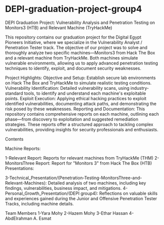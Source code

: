 # DEPI-graduation-project-group4
DEPI Graduation Project: Vulnerability Analysis and Penetration Testing on Monitors3 (HTB) and Relevant Machine (TryHackMe)

This repository contains our graduation project for the Digital Egypt Pioneers Initiative, where we specialize in the Vulnerability Analyst / Penetration Tester track. The objective of our project was to solve and thoroughly analyze two specific machines—Monitors3 from Hack The Box and a relevant machine from TryHackMe. Both machines simulate vulnerable environments, allowing us to apply advanced penetration testing techniques to identify, exploit, and document security weaknesses.

Project Highlights: Objective and Setup: Establish secure lab environments on Hack The Box and TryHackMe to simulate realistic testing conditions. Vulnerability Identification: Detailed vulnerability scans, using industry-standard tools, to identify and understand each machine's exploitable points. Exploit Execution: Applying ethical hacking practices to exploit identified vulnerabilities, documenting attack paths, and demonstrating the risk posed by these weaknesses. Reporting and Documentation: This repository contains comprehensive reports on each machine, outlining each phase—from discovery to exploitation and suggested remediation strategies. These reports offer a structured approach to tackling complex vulnerabilities, providing insights for security professionals and enthusiasts.

Contents

Machine Reports:

1-Relevant Report: Reports for relevant machines from TryHackMe (THM)
2-MonitorsThree Report: Report for "Monitors 3" from Hack The Box (HTB)
Presentations:

3-Technical_Presentation/(Penetration-Testing-MonitorsThree-and-Relevant-Machines): Detailed analysis of two machines, including key findings, vulnerabilities, business impact, and mitigations.
4-Personal_Growth_Presentation/(DEPI group4): Reflections on valuable skills and experiences gained during the Junior and Offensive Penetration Tester Tracks, including machine details.

Team Members 
1-Yara Mohy 
2-Hazem Mohy 
3-Ethar Hassan 
4-AbdElrahman A. Esmat
